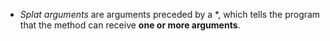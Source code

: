 - _Splat arguments_ are arguments preceded by a *, which tells the program that the method can receive **one or more arguments**.
